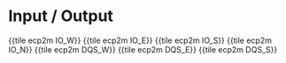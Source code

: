 # Input / Output

{{tile ecp2m IO_W}}
{{tile ecp2m IO_E}}
{{tile ecp2m IO_S}}
{{tile ecp2m IO_N}}
{{tile ecp2m DQS_W}}
{{tile ecp2m DQS_E}}
{{tile ecp2m DQS_S}}
